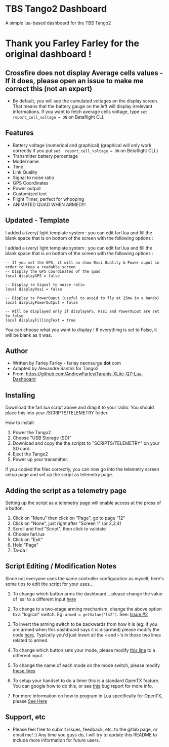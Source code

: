 # TBS Tango2 Dashboard
A simple lua-based dashboard for the TBS Tango2

# Thank you Farley Farley for the original dashboard !



## Crossfire does not display Average cells values - If it does, please open an issue to make me correct this (not an expert)
* By default, you will see the cumulated voltages on the display screen. That means that the battery gauge on the left will display irrelevant informations. If you want to fetch average cells voltage, type `set report_cell_voltage = ON` on Betaflight CLI.

## Features
* Battery voltage (numerical and graphical) (graphical will only work correctly if you put `set  report_cell_voltage = ON` on Betaflight CLI.)
* Transmitter battery percentage
* Model name
* Time
* Link Quality
* Signal to noise ratio
* GPS Coordinates
* Power output
* Customized text 
* Flight Timer, perfect for whooping
* ANIMATED QUAD WHEN ARMED!!!

## Updated - Template
I added a (very) light template system : you can edit farl.lua and fill the blank space that is on bottom of the screen with the following options : 


I added a (very) light template system : you can edit farl.lua and fill the blank space that is on bottom of the screen with the following options : 
```
-- If you set the GPS, it will no show Rssi Quality & Power ouput in order to keep a readable screen
-- Display the GPS Coordinates of the quad
local displayGPS = false

-- Display to Signal to noise ratio
local displayRssi = false

-- Display to PowerOuput (useful to avoid to fly at 25mw in a bando)
local displayPowerOutput = false

-- Will be displayed only if displayGPS, Rssi and PowerOuput are set to false
local displayFillingText = true
```

You can choose what you want to display ! If everything is set to False, it will be blank as it was.

## Author
* Written by Farley Farley - farley <at> neonsurge __dot__ com
* Adapted by Alexandre Santini for Tango2
* From: https://github.com/AndrewFarley/Taranis-XLite-Q7-Lua-Dashboard

## Installing

Download the farl.lua script above and drag it to your radio. You should place this into your /SCRIPTS/TELEMETRY folder.

How to install:

1. Power the Tango2
2. Choose "USB Storage (SD)"
3. Download and copy the the scripts to "SCRIPTS/TELEMETRY" on your SD card.
4. Eject the Tango2
5. Power up your transmitter.

If you copied the files correctly, you can now go into the telemetry screen setup page and set up the script as telemetry page.

## Adding the script as a telemetry page
Setting up the script as a telemetry page will enable access at the press of a button.  
1. Click on "Menu" then click on "Page", go to page "12"
2. Click on "None", just right after "Screen 1" (or 2,3,4)
3. Scroll and find "Script", then click to validate
4. Choose farl.lua
5. Click on "Exit"
6. Hold "Page"
7. Ta-da !

## Script Editing / Modification Notes
Since not everyone uses the same controller configuration as myself, here's some tips to edit the script for your uses...

1. To change which button arms the dashboard... please change the value of 'sa' to a different input [here](https://github.com/AndrewFarley/Taranis-XLite-Q7-Lua-Dashboard/blob/master/farl.lua#L417)

1. To change to a two-stage arming mechanism, change the above option to a "logical" switch.  Eg: `armed = getValue('ls2')`.  See: [Issue #2](https://github.com/AndrewFarley/Taranis-XLite-Q7-Lua-Dashboard/issues/2)

1. To invert the arming switch to be backwards from how it is (eg: if you are armed when this dashboard says it is disarmed) please modify the code [here](https://github.com/AndrewFarley/Taranis-XLite-Q7-Lua-Dashboard/blob/master/farl.lua#L485).  Typically you'd just invert all the `<` and `>`'s in those two lines related to armed.

1. To change which button sets your mode, please modify [this line](https://github.com/AndrewFarley/Taranis-XLite-Q7-Lua-Dashboard/blob/master/farl.lua#L421) to a different input.

1. To change the name of each mode on the mode switch, please modify [these lines](https://github.com/AndrewFarley/Taranis-XLite-Q7-Lua-Dashboard/blob/master/farl.lua#L462)

1. To setup your handset to do a timer this is a standard OpenTX feature.  You can google how to do this, or see [this](https://github.com/AndrewFarley/Taranis-XLite-Q7-Lua-Dashboard/issues/1#issuecomment-467408335) bug report for more info.

1. For more information on how to program in Lua specifically for OpenTX, please [See Here](https://opentx.gitbooks.io/opentx-2-2-lua-reference-guide/content/)



## Support, etc
* Please feel free to submit issues, feedback, etc. to the gitlab page, or email me!  :)  Any time you guys do, I will try to update this README to include more information for future users.
